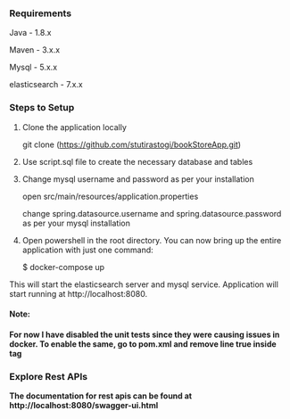 <h3>Requirements</h3>
Java - 1.8.x

Maven - 3.x.x

Mysql - 5.x.x

elasticsearch - 7.x.x

<h3>Steps to Setup</h3>

1. Clone the application locally

    git clone (https://github.com/stutirastogi/bookStoreApp.git)

2. Use script.sql file to create the necessary database and tables

3. Change mysql username and password as per your installation

    open src/main/resources/application.properties

    change spring.datasource.username and spring.datasource.password as per your mysql installation

4. Open powershell in the root directory. You can now bring up the entire application with just one command:

    $ docker-compose up

  This will start the elasticsearch server and mysql service. Application will start running at http://localhost:8080.
  
  <h4>Note:<h4> For now I have disabled the unit tests since they were causing issues in docker. To enable the same, go to pom.xml 
    and remove line <maven.test.skip>true</maven.test.skip> inside <properties> tag

<h3>Explore Rest APIs</h3>

The documentation for rest apis can be found at http://localhost:8080/swagger-ui.html
